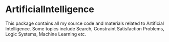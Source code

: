 # ArtificialIntelligence
This package contains all my source code and materials related to Artificial Intelligence. Some topics include Search, Constraint Satisfaction Problems,  Logic Systems, Machine Learning etc.
